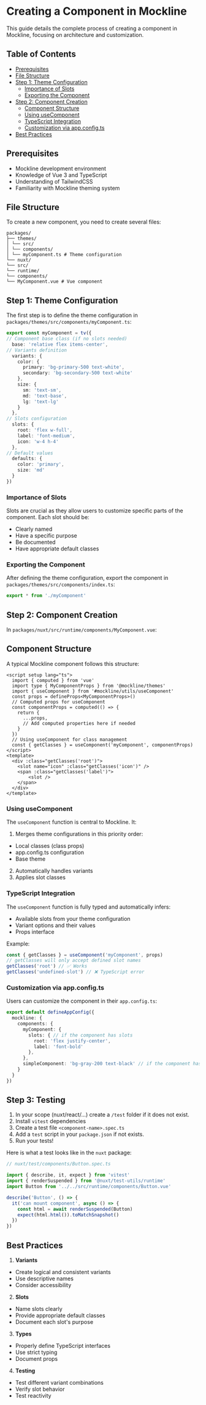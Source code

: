 # Creating a Component in Mockline

This guide details the complete process of creating a component in Mockline, focusing on architecture and customization.

## Table of Contents
- [Prerequisites](#prerequisites)
- [File Structure](#file-structure)
- [Step 1: Theme Configuration](#step-1-theme-configuration)
  - [Importance of Slots](#importance-of-slots)
  - [Exporting the Component](#exporting-the-component)
- [Step 2: Component Creation](#step-2-component-creation)
  - [Component Structure](#component-structure)
  - [Using useComponent](#using-usecomponent)
  - [TypeScript Integration](#typescript-integration)
  - [Customization via app.config.ts](#customization-via-appconfigts)
- [Best Practices](#best-practices)

## Prerequisites

- Mockline development environment
- Knowledge of Vue 3 and TypeScript
- Understanding of TailwindCSS
- Familiarity with Mockline theming system

## File Structure

To create a new component, you need to create several files:
```
packages/
├── themes/
│ └── src/
│ └── components/
│ └── myComponent.ts # Theme configuration
└── nuxt/
└── src/
└── runtime/
└── components/
└── MyComponent.vue # Vue component
```


## Step 1: Theme Configuration

The first step is to define the theme configuration in `packages/themes/src/components/myComponent.ts`:
```ts [myComponent.ts]
export const myComponent = tv({
// Component base class (if no slots needed)
  base: 'relative flex items-center',
// Variants definition
  variants: {
    color: {
      primary: 'bg-primary-500 text-white',
      secondary: 'bg-secondary-500 text-white'
    },
    size: {
      sm: 'text-sm',
      md: 'text-base',
      lg: 'text-lg'
    }
  },
// Slots configuration
  slots: {
    root: 'flex w-full',
    label: 'font-medium',
    icon: 'w-4 h-4'
  },
// Default values
  defaults: {
    color: 'primary',
    size: 'md'
  }
})
```

### Importance of Slots

Slots are crucial as they allow users to customize specific parts of the component. Each slot should be:
- Clearly named
- Have a specific purpose
- Be documented
- Have appropriate default classes

### Exporting the Component

After defining the theme configuration, export the component in `packages/themes/src/components/index.ts`:
```ts [index.ts]
export * from './myComponent'
```

## Step 2: Component Creation

In `packages/nuxt/src/runtime/components/MyComponent.vue`:

## Component Structure

A typical Mockline component follows this structure:
```vue [MyComponent.vue]
<script setup lang="ts">
  import { computed } from 'vue'
  import type { MyComponentProps } from '@mockline/themes'
  import { useComponent } from '#mockline/utils/useComponent'
  const props = defineProps<MyComponentProps>()
  // Computed props for useComponent
  const componentProps = computed(() => {
    return {
      ...props,
      // Add computed properties here if needed
    }
  })
  // Using useComponent for class management
  const { getClasses } = useComponent('myComponent', componentProps)
</script>
<template>
  <div :class="getClasses('root')">
    <slot name="icon" :class="getClasses('icon')" />
    <span :class="getClasses('label')">
        <slot />
    </span>
  </div>
</template>
```


### Using useComponent

The `useComponent` function is central to Mockline. It:
1. Merges theme configurations in this priority order:
  - Local classes (class props)
  - app.config.ts configuration
  - Base theme
2. Automatically handles variants
3. Applies slot classes

### TypeScript Integration

The `useComponent` function is fully typed and automatically infers:
- Available slots from your theme configuration
- Variant options and their values
- Props interface

Example:
```ts
const { getClasses } = useComponent('myComponent', props)
// getClasses will only accept defined slot names
getClasses('root') // ✅ Works
getClasses('undefined-slot') // ❌ TypeScript error
```

### Customization via app.config.ts

Users can customize the component in their `app.config.ts`:
```ts [app.config.ts]
export default defineAppConfig({
  mockline: {
    components: {
      myComponent: {
        slots: { // if the component has slots
          root: 'flex justify-center',
          label: 'font-bold'
        },
      },
      simpleComponent: 'bg-gray-200 text-black' // if the component has no slots
    }
  }
})
```

## Step 3: Testing

1. In your scope (nuxt/react/...) create a `/test` folder if it does not exist.
2. Install `vitest` dependencies
3. Create a test file `<component-name>.spec.ts`
4. Add a `test` script in your `package.json` if not exists.
5. Run your tests!

Here is what a test looks like in the `nuxt` package:

```typescript
// nuxt/test/components/Button.spec.ts

import { describe, it, expect } from 'vitest'
import { renderSuspended } from '@nuxt/test-utils/runtime'
import Button from '../../src/runtime/components/Button.vue'

describe('Button', () => {
  it('can mount component', async () => {
    const html = await renderSuspended(Button)
    expect(html.html()).toMatchSnapshot()
  })
})
```


## Best Practices

1. **Variants**
  - Create logical and consistent variants
  - Use descriptive names
  - Consider accessibility

2. **Slots**
  - Name slots clearly
  - Provide appropriate default classes
  - Document each slot's purpose

3. **Types**
  - Properly define TypeScript interfaces
  - Use strict typing
  - Document props

4. **Testing**
  - Test different variant combinations
  - Verify slot behavior
  - Test reactivity


